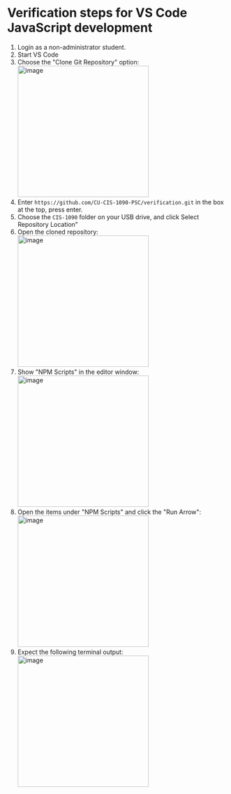 # Verification steps for VS Code JavaScript development

1. Login as a non-administrator student.
2. Start VS Code
3. Choose the "Clone Git Repository" option: <br><img width="300" alt="image" src="https://user-images.githubusercontent.com/1305026/182420096-e326aeab-59de-46bf-815e-b213e2577345.png">
5. Enter `https://github.com/CU-CIS-1090-PSC/verification.git` in the box at the top, press enter.
6. Choose the `CIS-1090` folder on your USB drive, and click Select Repository Location"
7. Open the cloned repository: <br><img width="300" alt="image" src="https://user-images.githubusercontent.com/1305026/182420539-481e6427-4f16-4f20-ab21-032917b80ca6.png">
8. Show "NPM Scripts" in the editor window: <br><img width="300" alt="image" src="https://user-images.githubusercontent.com/1305026/182421010-85fa247e-a6d3-45f8-87a9-858b78135f3e.png">
9. Open the items under "NPM Scripts" and click the "Run Arrow":<br><img width="300" alt="image" src="https://user-images.githubusercontent.com/1305026/182421402-93aa9812-6d8c-4eb5-b37d-d3a41b110ac1.png">
10. Expect the following terminal output:<br><img width="300" alt="image" src="https://user-images.githubusercontent.com/1305026/182421653-b0c55a08-b389-4758-a35c-fea430b46434.png">

